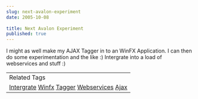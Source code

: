 ```yaml
---
slug: next-avalon-experiment
date: 2005-10-08
 
title: Next Avalon Experiment
published: true
---
```

I might as well make my AJAX Tagger in to an WinFX Application.  I can then do some experimentation and the like :)  Intergrate into a load of webservices and stuff :)<p /><table class="TechnoratiHead TagHeader">
<tr><td>Related Tags</td></tr>
<tr class="Technorati"><td>
<a href="https://paul.kinlan.me/tags/Intergrate" class="Tag" rel="tag">Intergrate</a> <a href="https://paul.kinlan.me/tags/Winfx" class="Tag" rel="tag">Winfx</a> <a href="https://paul.kinlan.me/tags/Tagger" class="Tag" rel="tag">Tagger</a> <a href="https://paul.kinlan.me/tags/Webservices" class="Tag" rel="tag">Webservices</a> <a href="https://paul.kinlan.me/tags/Ajax" class="Tag" rel="tag">Ajax</a>
</td></tr>
</table>

